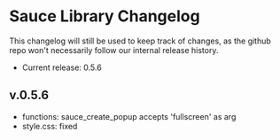 # Sauce Library Changelog
This changelog will still be used to keep track of changes, as the github repo won't necessarily follow our internal release history.
* Current release: 0.5.6

## v.0.5.6
* functions:      sauce_create_popup accepts 'fullscreen' as arg
* style.css:      fixed <style> displayed as text under wp previews for unknown reasons
* style.css:      added .relative class that applies position: relative to element

## v.0.5.5
* sauce.js:       ready_popup now allows clicks on links, same should happen for popup_system
* sauce-lib.php:  added sauce() function to call sauce_lib::instance() for future uses
* functions.php:  added include
* functions.php:  added sauce_create_popup function to create popups
* popup_system:   fixed sauce.js for better web vitals web using sauce_create_popup (& ready_popup)
* sepwidgets.pho: deleted file


## v.0.5.0
* style.css:  removes ReCaptcha badge
* style.css:  better styling for wpcf7 related messages
* style.css:  inline-menu forces !important for inline-block
* sauce.js:   parent_click rewritten to handle _blank target via mixed js/css fix
* sauce.js:   added enable_localscroll which will enable localScroll effect for links within '.localscroll' parent element

## v.0.4.9
* sauce.js:   longer_box refresh method didn't remove .longer-click
* sauce.js:   select2 search box can now be hidden by adding .hide-search class to the select item
* sauce.js:   popup_close had two events attached leading to unexpected behaviour
* style.css:  round-img rules did not work for typo
* style.css:  the basic grid system now columnize at 811px in order to target 100% with on iPads
* controller: added Shield/WC compat for woocommerce registration form too
* style.css:  added twitter icon as social-item icon

## v.0.4.8
* modernizr:  removed file (already not loaded)
* sauce:      popups can now be closed by the following elements: .popup-close, .popup-background, .popup-accept, .button-close, a
* controller: adds class when SOPB rows collapse right on top
* style.css:  the basic grid system now has 15px default padding per cell, row class removes the lateral padding with negative margins
* style.css:  offset-site-header changed to offset-header-nav-wrap and moved into theme
* style.css:  added autoleft / autoright helper classes
* style.css:  added round-img class to round image within containers
* style.css:  extended .inline-panels class system with .right and .bottom classes
* controller: fixed issues with some SOPB filters

## v.0.4.6
* sauce.js:   is_on_screen now returns the distance in int between the element and the top viewport
* style.css:  fullheight overflow-y hidden
* controller: fixed wc_um_shield_compat_lostpass returning headers
* style.css:  some icons moved to GeneratePress Font

## v.0.4.5
* sauce.js:   longer_box now allows for clickable reference in its content
* controller: added compatibility between Ultimate Members / WooCommerce & Shield plugin
* style.css:  button-menu and inline-menu now works with non-.menu uls
* style.css:  auto-icons now require .auto-icons class on container to display

## v.0.4.4
* style.css: removed wp pagenavi css

## v.0.4.3 beta2
* style.css:  button-menu now working even without .inline-menu class
* style.css:  improvements for .object-fit class
* sauce.js:   fullheight did not work if offset_el not set
* sauce.js:   longer_box refactoring. It can be now initialized as $('.elem').longer_box() and updated via $('.elem').longer_box('reset')
* sauce.js:   checking for select existence in popup and ready before to apply select2

## v.0.4.2
* sauce_lib:  moved jquery to 3.6.0 and migrate to 3.3.2
* sauce_lib:  added so_search_fix function to filter link language in SOPB link search within widgets
* sauce_lib:  added sow_image_auto_lightbox function. SOW Image widget are now auto-lightboxed when # is set as URL
* sauce_lib:  added wpml_wc_fix_rewritebase that fixes permalink structure on woocommerce/wpml update when a specific config is setup
* sauce.js:   small fixes for jquery 3.x compat
* vendors:    removed jquery-lightbox as internal dependancy as the plugin development seems to have restarted and it's now compatible wth jQuery 3.x

## v.0.4.0
* style.css:  enabled smaller padding for popup on small screens
            better object-fit styling for SOPB rows.
            added inline-panels class to make a SOPB single-col row's panels inlined
            popup_system: now non-scrolling popups are vertically centered
            popup_system: now it's compatible with Brizy Editor
* sauce.js:   readypopup did not preventDefault();
* controller: updated simplebar to beta10

## v.0.3.9
* controller.sauce.class.php: 1) added image_size_names_choose to register in
                            wordpress dropdown selectors the image sizes defined in set_image_sizes or added via sl_image_sizes filter
                            2) fixed loading order for add_image_sizes and set_image_sizes
* style.css: added support for Vimeo and Instagram on social-item class
* style.css: small css improvements, removed old basil-form-row grid system
* sauce.js:  fixed issue with select2 being destroyed in popup_system even if not created
* sauce.js:  added check in ready_popup to prevent it from appearing in Lightroom check

## v.0.3.8
* sauce.js: added do_popup_html to create popup dinamically
          bug: current implementation does not copy events.
          bug: using clone(true,true) doesn't work with critical iframes (such as paypal Buttons)
          related: check oel-berlin.de v3 implementation
* sauce.js: longer-box now accepts elem parameter with class/id
* style.css: added .object-fit helper class, fixed some auto icons rule on whatsapp, mail and phone links for post/page content
* style.css: tidied some rules
* style.css: added .social-item class for social icons on menu items. Now supports Facebook & Youtube

## v.0.3.7
* sauce.js:  ready_popup uses requestAnimationFrame instead of setTimeout
* sauce.js:  fixed loads with an additional /
* sauce.css: fixed loads with an additional /

## v.0.3.6
* sauce_lib:  moved all scripts to footer
* style.css:  fixed css rules for popups still using jScrollPane
* sauce.js:   fixed readypopup still not applying .popup-css class
* sauce.js:   fixed some undeclared variables ll 25-30

## v.0.3.5
* sauce_lib:  moved to classes/controller.sauce.class.php
* sauce_lib:  moved to singleton pattern
* update:     moved from jScrollPane to SimpleBar
* scripts:    updated jscookie, select2 to latest version
* style.css:  added .fullscreen class for popups, plus clarified .fullscreenvideo class style
* sauce.js:   added support for cookieN value via get_class_value to set cookie duration for readypopup via css class
* sauce.js:   now get_class_value returns false if no match is found
* sauce.js:   lock-body class must be applied to 'html' and not 'body' to prevent scrollbar disappearing when popup appears
* sauce.js:   added .length check on most function in order to optimize performance
* sauce_lib:  jquery & jquery migrate are loaded via CDN only when SL_JQUERY in sauce-lib.php is set to 1

## v.0.3.1
* style.css: added simple grid system
* style.css: started to normalize Grid System + wpcf7 rules (checkboxes)

## v.0.3
* jquery.lightbox.min.js: borderSize: 0
* style.css: AUTO A ICONS are now inline-block. few css cleanse.
* style.css: #imageContainer: padding 0px
* style.css: remove .stretched > .row (use hpadded helper class instead)
* style.css: vpadded e hpadded from vivibistrot.local

## v.0.2
* sauce.js: r 372 ".readypopup a" / vivibistrot.com
* sauce.js: r 352 comment out / vivibistrot.com
* style.css: add stretched class / vivibistrot.local

## v.0.1
* General GeneratePress compatibility
* sauce.js refactory from original Basil theme
